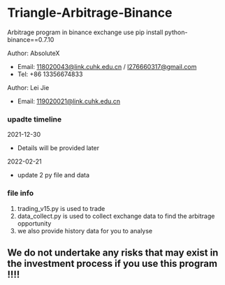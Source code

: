 # Triangle-Arbitrage-Binance
Arbitrage program in binance exchange
use pip install python-binance==0.7.10

Author: AbsoluteX
+ Email: 118020043@link.cuhk.edu.cn / l276660317@gmail.com
+ Tel: +86 13356674833

Author: Lei Jie
+ Email: 119020021@link.cuhk.edu.cn

### upadte timeline
2021-12-30
+ Details will be provided later

2022-02-21
+ update 2 py file and data

### file info
1. trading_v15.py is used to trade
2. data_collect.py is used to collect exchange data to find the arbitrage opportunity
3. we also provide history data for you to analyse

## We do not undertake any risks that may exist in the investment process if you use this program !!!!
